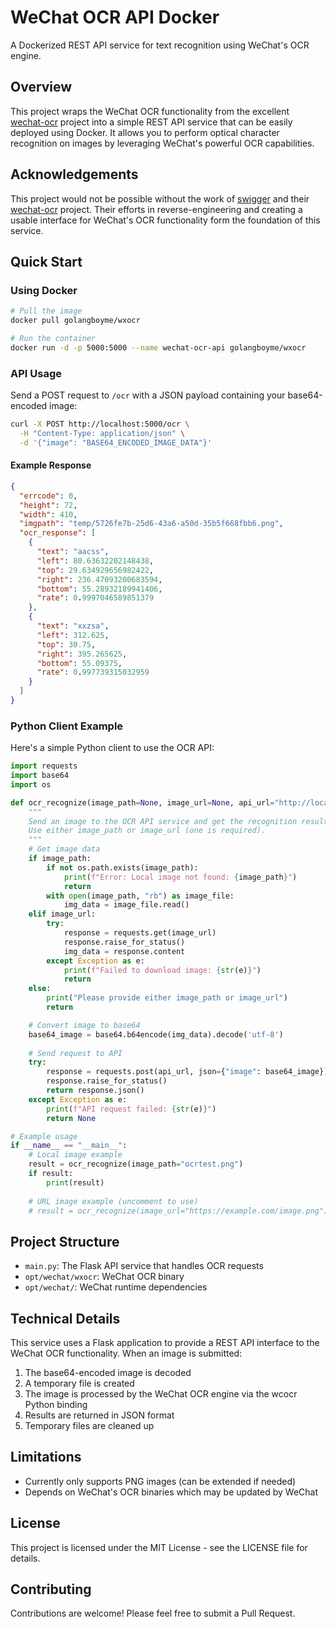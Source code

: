 # WeChat OCR API Docker

A Dockerized REST API service for text recognition using WeChat's OCR engine.

## Overview

This project wraps the WeChat OCR functionality from the excellent [wechat-ocr](https://github.com/swigger/wechat-ocr) project into a simple REST API service that can be easily deployed using Docker. It allows you to perform optical character recognition on images by leveraging WeChat's powerful OCR capabilities.

## Acknowledgements

This project would not be possible without the work of [swigger](https://github.com/swigger) and their [wechat-ocr](https://github.com/swigger/wechat-ocr) project. Their efforts in reverse-engineering and creating a usable interface for WeChat's OCR functionality form the foundation of this service.

## Quick Start

### Using Docker

```bash
# Pull the image
docker pull golangboyme/wxocr

# Run the container
docker run -d -p 5000:5000 --name wechat-ocr-api golangboyme/wxocr
```

### API Usage

Send a POST request to `/ocr` with a JSON payload containing your base64-encoded image:

```bash
curl -X POST http://localhost:5000/ocr \
  -H "Content-Type: application/json" \
  -d '{"image": "BASE64_ENCODED_IMAGE_DATA"}'
```

#### Example Response

```json
{
  "errcode": 0,
  "height": 72,
  "width": 410,
  "imgpath": "temp/5726fe7b-25d6-43a6-a50d-35b5f668fbb6.png",
  "ocr_response": [
    {
      "text": "aacss",
      "left": 80.63632202148438,
      "top": 29.634929656982422,
      "right": 236.47093200683594,
      "bottom": 55.28932189941406,
      "rate": 0.9997046589851379
    },
    {
      "text": "xxzsa",
      "left": 312.625,
      "top": 30.75,
      "right": 395.265625,
      "bottom": 55.09375,
      "rate": 0.997739315032959
    }
  ]
}
```

### Python Client Example

Here's a simple Python client to use the OCR API:

```python
import requests
import base64
import os

def ocr_recognize(image_path=None, image_url=None, api_url="http://localhost:5000/ocr"):
    """
    Send an image to the OCR API service and get the recognition results.
    Use either image_path or image_url (one is required).
    """
    # Get image data
    if image_path:
        if not os.path.exists(image_path):
            print(f"Error: Local image not found: {image_path}")
            return
        with open(image_path, "rb") as image_file:
            img_data = image_file.read()
    elif image_url:
        try:
            response = requests.get(image_url)
            response.raise_for_status()
            img_data = response.content
        except Exception as e:
            print(f"Failed to download image: {str(e)}")
            return
    else:
        print("Please provide either image_path or image_url")
        return

    # Convert image to base64
    base64_image = base64.b64encode(img_data).decode('utf-8')
    
    # Send request to API
    try:
        response = requests.post(api_url, json={"image": base64_image})
        response.raise_for_status()
        return response.json()
    except Exception as e:
        print(f"API request failed: {str(e)}")
        return None

# Example usage
if __name__ == "__main__":
    # Local image example
    result = ocr_recognize(image_path="ocrtest.png")
    if result:
        print(result)
    
    # URL image example (uncomment to use)
    # result = ocr_recognize(image_url="https://example.com/image.png")
```

## Project Structure

- `main.py`: The Flask API service that handles OCR requests
- `opt/wechat/wxocr`: WeChat OCR binary
- `opt/wechat/`: WeChat runtime dependencies

## Technical Details

This service uses a Flask application to provide a REST API interface to the WeChat OCR functionality. When an image is submitted:

1. The base64-encoded image is decoded
2. A temporary file is created
3. The image is processed by the WeChat OCR engine via the wcocr Python binding
4. Results are returned in JSON format
5. Temporary files are cleaned up

## Limitations

- Currently only supports PNG images (can be extended if needed)
- Depends on WeChat's OCR binaries which may be updated by WeChat

## License

This project is licensed under the MIT License - see the LICENSE file for details.

## Contributing

Contributions are welcome! Please feel free to submit a Pull Request.
